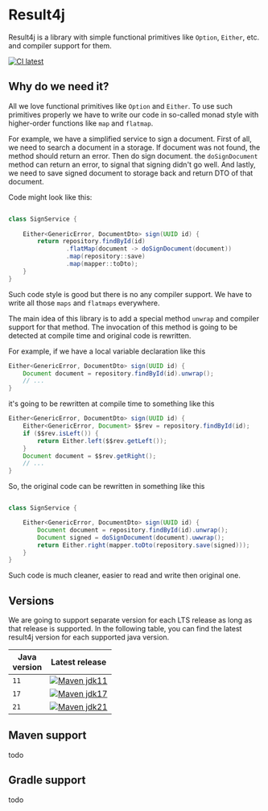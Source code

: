 # Result4j

Result4j is a library with simple functional primitives like `Option`, `Either`, etc. and compiler support for them.

[![CI latest](https://github.com/kh-bd/result4j/actions/workflows/main-tests.yml/badge.svg)](https://github.com/kh-bd/result4j/actions/workflows/main-tests.yml)

## Why do we need it?

All we love functional primitives like `Option` and `Either`.
To use such primitives properly we have to write our code in so-called monad style
with higher-order functions like `map` and `flatmap`.

For example, we have a simplified service to sign a document.
First of all, we need to search a document in a storage.
If document was not found, the method should return an error.
Then do sign document. the `doSignDocument` method can return an error, to signal
that signing didn't go well. And lastly, we need to save signed document to storage back
and return DTO of that document.

Code might look like this:

```java

class SignService {
    
    Either<GenericError, DocumentDto> sign(UUID id) {
        return repository.findById(id)
                .flatMap(document -> doSignDocument(document))
                .map(repository::save)
                .map(mapper::toDto);
    }  
}

```

Such code style is good but there is no any compiler support.
We have to write all those `maps` and `flatmaps` everywhere.

The main idea of this library is to add a special method `unwrap` and compiler support for that method.
The invocation of this method is going to be detected at compile time and original code is rewritten.

For example, if we have a local variable declaration like this

```java
Either<GenericError, DocumentDto> sign(UUID id) {
    Document document = repository.findById(id).unwrap();
    // ...
}
```

it's going to be rewritten at compile time to something like this

```java
Either<GenericError, DocumentDto> sign(UUID id) {
    Either<GenericError, Document> $$rev = repository.findById(id);
    if ($$rev.isLeft()) {
        return Either.left($$rev.getLeft());
    }
    Document document = $$rev.getRight();
    // ...
}

```

So, the original code can be rewritten in something like this


```java

class SignService {

    Either<GenericError, DocumentDto> sign(UUID id) {
        Document document = repository.findById(id).unwrap();
        Document signed = doSignDocument(document).uwwrap();
        return Either.right(mapper.toDto(repository.save(signed)));
    }
}

```

Such code is much cleaner, easier to read and write then original one.

## Versions

We are going to support separate version for each LTS release as long as that release is supported.
In the following table, you can find the latest result4j version for each supported java version.

| Java<br/> version | Latest release                                                                                                                                                                                        |
|-------------------|-------------------------------------------------------------------------------------------------------------------------------------------------------------------------------------------------------|
| `11`              | [![Maven jdk11](https://img.shields.io/maven-central/v/dev.khbd.result4j/result4j?color=brightgreen&versionSuffix=_jre11)](https://mvnrepository.com/artifact/dev.khbd.result4j/result4j/0.0.3_jre11) |
| `17`              | [![Maven jdk17](https://img.shields.io/maven-central/v/dev.khbd.result4j/result4j?color=brightgreen&versionSuffix=_jre17)](https://mvnrepository.com/artifact/dev.khbd.result4j/result4j/0.0.2_jre17) |
| `21`              | [![Maven jdk21](https://img.shields.io/maven-central/v/dev.khbd.result4j/result4j?color=brightgreen&versionSuffix=_jre21)](https://mvnrepository.com/artifact/dev.khbd.result4j/result4j/0.0.2_jre21) |

## Maven support

todo

## Gradle support

todo
